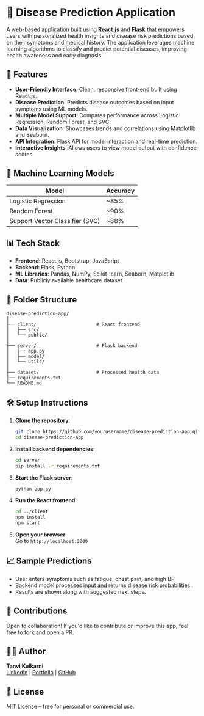 
# 🧠 Disease Prediction Application

A web-based application built using **React.js** and **Flask** that empowers users with personalized health insights and disease risk predictions based on their symptoms and medical history. The application leverages machine learning algorithms to classify and predict potential diseases, improving health awareness and early diagnosis.

## 🚀 Features

- **User-Friendly Interface**: Clean, responsive front-end built using React.js.
- **Disease Prediction**: Predicts disease outcomes based on input symptoms using ML models.
- **Multiple Model Support**: Compares performance across Logistic Regression, Random Forest, and SVC.
- **Data Visualization**: Showcases trends and correlations using Matplotlib and Seaborn.
- **API Integration**: Flask API for model interaction and real-time prediction.
- **Interactive Insights**: Allows users to view model output with confidence scores.

## 🧪 Machine Learning Models

| Model                | Accuracy |
|---------------------|----------|
| Logistic Regression | ~85%     |
| Random Forest       | ~90%     |
| Support Vector Classifier (SVC) | ~88%     |

## 📊 Tech Stack

- **Frontend**: React.js, Bootstrap, JavaScript
- **Backend**: Flask, Python
- **ML Libraries**: Pandas, NumPy, Scikit-learn, Seaborn, Matplotlib
- **Data**: Publicly available healthcare dataset

## 📁 Folder Structure

```
disease-prediction-app/
│
├── client/                      # React frontend
│   ├── src/
│   └── public/
│
├── server/                      # Flask backend
│   ├── app.py
│   ├── model/
│   └── utils/
│
├── dataset/                     # Processed health data
├── requirements.txt
└── README.md
```

## 🛠️ Setup Instructions

1. **Clone the repository**:
   ```bash
   git clone https://github.com/yourusername/disease-prediction-app.git
   cd disease-prediction-app
   ```

2. **Install backend dependencies**:
   ```bash
   cd server
   pip install -r requirements.txt
   ```

3. **Start the Flask server**:
   ```bash
   python app.py
   ```

4. **Run the React frontend**:
   ```bash
   cd ../client
   npm install
   npm start
   ```

5. **Open your browser**:  
   Go to `http://localhost:3000`

## 📈 Sample Predictions

- User enters symptoms such as fatigue, chest pain, and high BP.
- Backend model processes input and returns disease risk probabilities.
- Results are shown along with suggested next steps.

## 🤝 Contributions

Open to collaboration! If you'd like to contribute or improve this app, feel free to fork and open a PR.

## 🧑‍💻 Author

**Tanvi Kulkarni**  
[LinkedIn](https://www.linkedin.com/in/tanvi-amol-kulkarni) | [Portfolio](https://ivnat07.github.io/MyPortfolio/) | [GitHub](https://github.com/ivnat07)

## 📄 License

MIT License – free for personal or commercial use.
